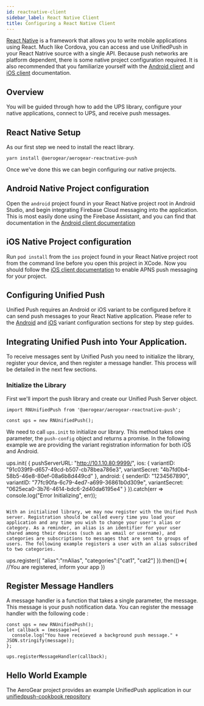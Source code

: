 ```yaml
---
id: reactnative-client
sidebar_label: React Native Client
title: Configuring a React Native Client
---
```

[React Native](reactnative.dev) is a framework that allows you to write mobile applications using React. Much like Cordova, you can access and use UnifiedPush in your React Natrive source with a single API. Because push networks are platform dependent, there is some native project configuration required. It is also recommended that you familiarize yourself with the [Android client](./android-client) and [iOS client](./ios-client) documentation.

## Overview
You will be guided through how to add the UPS library, configure your native applications, connect to UPS, and receive push messages. 

## React Native Setup
As our first step we need to install the react library.

```yarn install @aerogear/aerogear-reactnative-push```

Once we've done this we can begin configuring our native projects. 

## Android Native Project configuration

Open the `android` project found in your React Native project root in Android Studio, and begin integrating Firebase Cloud messaging into the application. This is most easily done using the Firebase Assistant, and you can find that documentation in the [Android client documentation](./android-client)


## iOS Native Project configuration

Run `pod install` from the `ios` project found in your React Native project root from the command line before you open this project in XCode. Now you should follow the [iOS client documentation](./ios-client) to enable APNS push messaging for your project.

## Configuring Unified Push

Unified Push requires an Android or iOS variant to be configured before it can send push messages to your React Native application. Please refer to the [Android](../variants/android) and [iOS](../variants/ios) variant configuration sections for step by step guides.

## Integrating Unified Push into Your Application.

To receive messages sent by Unified Push you need to initialize the library, register your device, and then register a message handler. This process will be detailed in the next few sections.

### Initialize the Library

First we'll import the push library and create our Unified Push Server object.

```
import RNUnifiedPush from '@aerogear/aerogear-reactnative-push';

const ups = new RNUnifiedPush();
```

We need to call `ups.init` to initialize our library. This method takes one parameter, the `push-config` object and returns a promise. In the following example we are providing the variant registration information for both iOS and Android. 

 ups.init(
            { 
              pushServerURL: "http://10.1.10.80:9999/",
              ios: {
                variantID: "91c039f9-d657-49cd-b507-cb78bea786e3",
                variantSecret: "4b7fd0b4-58b5-46e8-80ef-08a6b8d449cd"
              }, 
              android: {
                senderID: "1234567890",
                variantID: "77fc90fa-6c79-4ed7-a699-36861b0d309e",
                variantSecret: "0625eca0-3b76-4614-bdc6-2d40da6195e4"
              }
            }).catch(err => console.log("Error Initializing", err));
```

With an initialized library, we may now register with the Unified Push server. Registration should be called every time you load your application and any time you wish to change your user's alias or category. As a reminder, an alias is an identifier for your user shared among their devices (such as an email or username), and categories are subscriptions to messages that are sent to groups of users. The following example registers a user with an alias subscribed to two categories.

```
ups.register({
      "alias":"rnAlias",
      "categories":["cat1", "cat2"]
}).then(()=>{
  //You are registered, inform your app
})

## Register Message Handlers

A message handler is a function that takes a single parameter, the message. This message is your push notification data. You can register the message handler with the following code : 

```
const ups = new RNUnifiedPush();
let callback = (message)=>{
  console.log("You have receieved a background push message." + JSON.stringify(message));
};

ups.registerMessageHandler(callback);
```

## Hello World Example

The AeroGear project provides an example UnifiedPush application in our [unifiedpush-cookbook repository](https://github.com/aerogear/unifiedpush-cookbook/tree/master/react-native/push)


